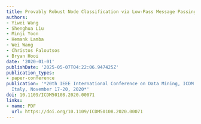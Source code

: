 ```yaml
---
title: Provably Robust Node Classification via Low-Pass Message Passing
authors:
- Yiwei Wang
- Shenghua Liu
- Minji Yoon
- Hemank Lamba
- Wei Wang
- Christos Faloutsos
- Bryan Hooi
date: '2020-01-01'
publishDate: '2025-05-07T04:22:06.947425Z'
publication_types:
- paper-conference
publication: '*20th IEEE International Conference on Data Mining, ICDM 2020, Sorrento,
  Italy, November 17-20, 2020*'
doi: 10.1109/ICDM50108.2020.00071
links:
- name: PDF
  url: https://doi.org/10.1109/ICDM50108.2020.00071
---
```

